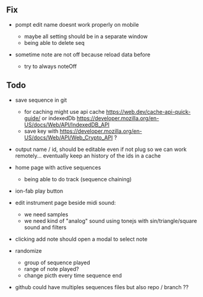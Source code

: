 ## Fix

- pompt edit name doesnt work properly on mobile
    - maybe all setting should be in a separate window
    - being able to delete seq

- sometime note are not off because reload data before
    - try to always noteOff

## Todo

- save sequence in git
    - for caching might use api cache https://web.dev/cache-api-quick-guide/ or indexedDb https://developer.mozilla.org/en-US/docs/Web/API/IndexedDB_API
    - save key with https://developer.mozilla.org/en-US/docs/Web/API/Web_Crypto_API ?

- output name / id, should be editable even if not plug so we can work remotely... eventually keep an history of the ids in a cache


- home page with active sequences
    - being able to do track (sequence chaining)

- ion-fab play button

- edit instrument page beside midi sound:
    - we need samples
    - we need kind of "analog" sound using tonejs with sin/triangle/square sound and filters

- clicking add note should open a modal to select note

- randomize
    - group of sequence played
    - range of note played?
    - change picth every time sequence end

- github could have multiples sequences files but also repo / branch ??

